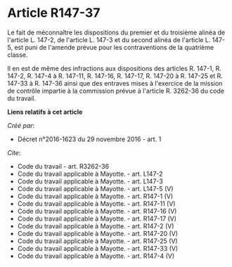 # Article R147-37

Le fait de méconnaître les dispositions du premier et du troisième alinéa de l'article L. 147-2, de l'article L. 147-3 et du
second alinéa de l'article L. 147-5, est puni de l'amende prévue pour les contraventions de la quatrième classe. 

Il en est de même des infractions aux dispositions des articles R. 147-1, R. 147-2, R. 147-4 à R. 147-11, R. 147-16, R.
147-17, R. 147-20 à R. 147-25 et R. 147-33 à R. 147-36 ainsi que des entraves mises à l'exercice de la mission de contrôle
impartie à la commission prévue à l'article R. 3262-36 du code du travail.

**Liens relatifs à cet article**

_Créé par_:

  - Décret n°2016-1623 du 29 novembre 2016 - art. 1

_Cite_:

  - Code du travail - art. R3262-36
  - Code du travail applicable à Mayotte. - art. L147-2
  - Code du travail applicable à Mayotte. - art. L147-3
  - Code du travail applicable à Mayotte. - art. L147-5 (V)
  - Code du travail applicable à Mayotte. - art. R147-1 (V)
  - Code du travail applicable à Mayotte. - art. R147-11 (V)
  - Code du travail applicable à Mayotte. - art. R147-16 (V)
  - Code du travail applicable à Mayotte. - art. R147-17 (V)
  - Code du travail applicable à Mayotte. - art. R147-2 (V)
  - Code du travail applicable à Mayotte. - art. R147-20 (V)
  - Code du travail applicable à Mayotte. - art. R147-25 (V)
  - Code du travail applicable à Mayotte. - art. R147-33 (V)
  - Code du travail applicable à Mayotte. - art. R147-4 (V)

